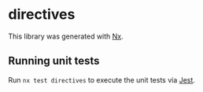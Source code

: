 # directives

This library was generated with [Nx](https://nx.dev).

## Running unit tests

Run `nx test directives` to execute the unit tests via [Jest](https://jestjs.io).
